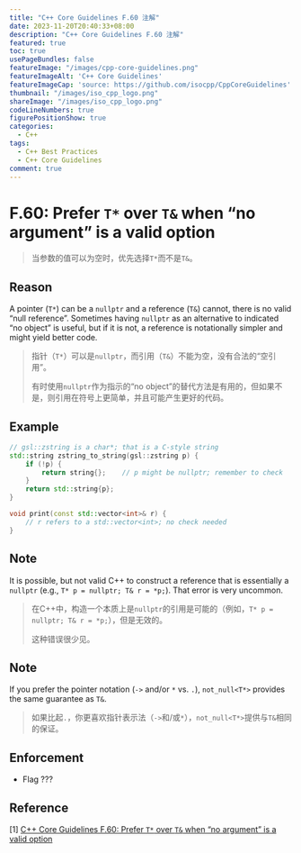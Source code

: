 ```yaml
---
title: "C++ Core Guidelines F.60 注解"
date: 2023-11-20T20:40:33+08:00
description: "C++ Core Guidelines F.60 注解"
featured: true
toc: true
usePageBundles: false
featureImage: "/images/cpp-core-guidelines.png"
featureImageAlt: 'C++ Core Guidelines'
featureImageCap: 'source: https://github.com/isocpp/CppCoreGuidelines'
thumbnail: "/images/iso_cpp_logo.png"
shareImage: "/images/iso_cpp_logo.png"
codeLineNumbers: true
figurePositionShow: true
categories:
  - C++
tags:
  - C++ Best Practices
  - C++ Core Guidelines
comment: true
---
```


# F.60: Prefer `T*` over `T&` when “no argument” is a valid option

>当参数的值可以为空时，优先选择`T*`而不是`T&`。

## Reason

A pointer (`T*`) can be a `nullptr` and a reference (`T&`) cannot, there is no valid “null reference”. Sometimes having `nullptr` as an alternative to indicated “no object” is useful, but if it is not, a reference is notationally simpler and might yield better code.

>指针（`T*`）可以是`nullptr`，而引用（`T&`）不能为空，没有合法的“空引用”。
>
>有时使用`nullptr`作为指示的“no object”的替代方法是有用的，但如果不是，则引用在符号上更简单，并且可能产生更好的代码。

## Example

```c++
// gsl::zstring is a char*; that is a C-style string
std::string zstring_to_string(gsl::zstring p) {
    if (!p) {
        return string{};    // p might be nullptr; remember to check
    }
    return std::string{p};
}

void print(const std::vector<int>& r) {
    // r refers to a std::vector<int>; no check needed
}
```

## Note

It is possible, but not valid C++ to construct a reference that is essentially a `nullptr` (e.g., `T* p = nullptr; T& r = *p;`). That error is very uncommon.

>在C++中，构造一个本质上是`nullptr`的引用是可能的（例如，`T* p = nullptr; T& r = *p;`），但是无效的。
>
>这种错误很少见。

## Note

If you prefer the pointer notation (`->` and/or `*` vs. `.`), `not_null<T*>` provides the same guarantee as `T&`.

>如果比起`.`，你更喜欢指针表示法（`->`和/或`*`），`not_null<T*>`提供与`T&`相同的保证。

## Enforcement

- Flag ???

## Reference

[1] [C++ Core Guidelines F.60: Prefer `T*` over `T&` when “no argument” is a valid option](https://isocpp.github.io/CppCoreGuidelines/CppCoreGuidelines#f60-prefer-t-over-t-when-no-argument-is-a-valid-option)
